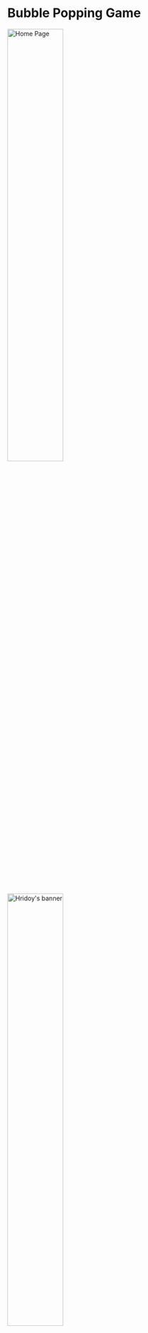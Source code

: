 # Bubble Popping Game

<img width="50%" src="https://static.soapcentral.com/editor/2024/09/dc884-17262004042678.jpg?w=640" alt="Home Page">

<img width="50%" src="https://static.soapcentral.com/editor/2024/09/dc884-17262004042678.jpg?w=640" alt="Hridoy's banner">
